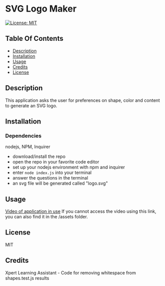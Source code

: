 # SVG Logo Maker
[![License: MIT](https://img.shields.io/badge/License-MIT-yellow.svg)](https://opensource.org/licenses/MIT)

## Table Of Contents
- [Description](#description)
- [Installation](#installation)
- [Usage](#usage)
- [Credits](#credits)
- [License](#license)

## Description
This application asks the user for preferences on shape, color and content to generate an SVG logo. 

## Installation
### Dependencies
nodejs, NPM, Inquirer

- download/install the repo
- open the repo in your favorite code editor
- set up your nodejs environment with npm and inquirer
- enter `node index.js` into your terminal
- answer the questions in the terminal 
- an svg file will be generated called "logo.svg" 

## Usage
[Video of application in use](https://watch.screencastify.com/v/j3eb02VEGglVHHoxmhCz)
If you cannot access the video using this link, you can also find it in the /assets folder.



## License
MIT

## Credits
Xpert Learning Assistant - Code for removing whitespace from shapes.test.js results



